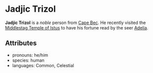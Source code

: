 # Jadjic Trizol

**Jadjic Trizol** is a _noble_ person from [Cape Bec](../cape-bec/cape-bec.md). He recently visited the [Middlestag Temple of Istus](../edgewood/middlestag-temple-of-istus.md) to have his fortune read by the seer [Adelia](adelia.md).

## Attributes

- pronouns: he/him
- species: human
- languages: Common, Celestial
